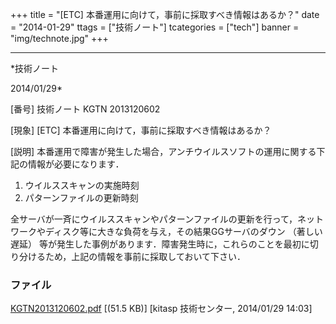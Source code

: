 ﻿+++
title = "[ETC] 本番運用に向けて，事前に採取すべき情報はあるか？"
date = "2014-01-29"
ttags = ["技術ノート"]
tcategories = ["tech"]
banner = "img/technote.jpg"
+++

-----------------------------------------------------------------------------------------------------------------------------

*技術ノート

2014/01/29*


[番号]
技術ノート KGTN 2013120602

[現象]
[ETC] 本番運用に向けて，事前に採取すべき情報はあるか？

[説明]
本番運用で障害が発生した場合，アンチウイルスソフトの運用に関する下記の情報が必要になります．

1) ウイルススキャンの実施時刻
2) パターンファイルの更新時刻

全サーバが一斉にウイルススキャンやパターンファイルの更新を行って，ネットワークやディスク等に大きな負荷を与え，その結果GGサーバのダウン
（著しい遅延）
等が発生した事例があります．障害発生時に，これらのことを最初に切り分けるため，上記の情報を事前に採取しておいて下さい．


### ファイル

 
 


[KGTN2013120602.pdf](http://techreport.kitasp.net/attachments/download/1445/KGTN2013120602.pdf)
 [(51.5 KB)] [kitasp 技術センター, 2014/01/29
14:03]


 


 

